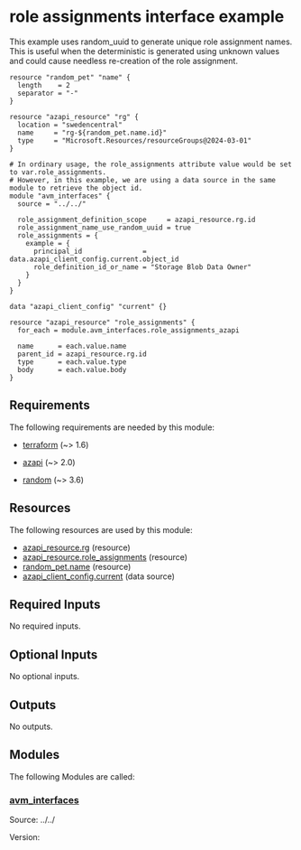 <!-- BEGIN_TF_DOCS -->
# role assignments interface example

This example uses random\_uuid to generate unique role assignment names.
This is useful when the deterministic is generated using unknown values and could cause needless re-creation of the role assignment.

```hcl
resource "random_pet" "name" {
  length    = 2
  separator = "-"
}

resource "azapi_resource" "rg" {
  location = "swedencentral"
  name     = "rg-${random_pet.name.id}"
  type     = "Microsoft.Resources/resourceGroups@2024-03-01"
}

# In ordinary usage, the role_assignments attribute value would be set to var.role_assignments.
# However, in this example, we are using a data source in the same module to retrieve the object id.
module "avm_interfaces" {
  source = "../../"

  role_assignment_definition_scope     = azapi_resource.rg.id
  role_assignment_name_use_random_uuid = true
  role_assignments = {
    example = {
      principal_id               = data.azapi_client_config.current.object_id
      role_definition_id_or_name = "Storage Blob Data Owner"
    }
  }
}

data "azapi_client_config" "current" {}

resource "azapi_resource" "role_assignments" {
  for_each = module.avm_interfaces.role_assignments_azapi

  name      = each.value.name
  parent_id = azapi_resource.rg.id
  type      = each.value.type
  body      = each.value.body
}
```

<!-- markdownlint-disable MD033 -->
## Requirements

The following requirements are needed by this module:

- <a name="requirement_terraform"></a> [terraform](#requirement\_terraform) (~> 1.6)

- <a name="requirement_azapi"></a> [azapi](#requirement\_azapi) (~> 2.0)

- <a name="requirement_random"></a> [random](#requirement\_random) (~> 3.6)

## Resources

The following resources are used by this module:

- [azapi_resource.rg](https://registry.terraform.io/providers/azure/azapi/latest/docs/resources/resource) (resource)
- [azapi_resource.role_assignments](https://registry.terraform.io/providers/azure/azapi/latest/docs/resources/resource) (resource)
- [random_pet.name](https://registry.terraform.io/providers/hashicorp/random/latest/docs/resources/pet) (resource)
- [azapi_client_config.current](https://registry.terraform.io/providers/azure/azapi/latest/docs/data-sources/client_config) (data source)

<!-- markdownlint-disable MD013 -->
## Required Inputs

No required inputs.

## Optional Inputs

No optional inputs.

## Outputs

No outputs.

## Modules

The following Modules are called:

### <a name="module_avm_interfaces"></a> [avm\_interfaces](#module\_avm\_interfaces)

Source: ../../

Version:

<!-- END_TF_DOCS -->